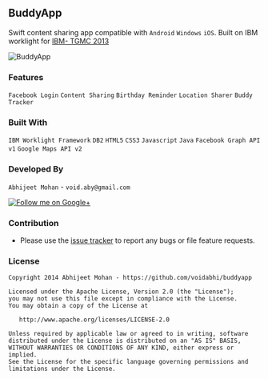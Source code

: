 ## BuddyApp


Swift content sharing app compatible with `Android` `Windows` `iOS`. Built on IBM worklight for [IBM- TGMC 2013](http://www.ibmtgmc.com)

![BuddyApp](http://www.bowmenofstmarys.co.uk/communities/0/004/012/081/350//images/4608940247_495x267.jpg)

### Features

`Facebook Login`
`Content Sharing`
`Birthday Reminder`
`Location Sharer`
`Buddy Tracker`

### Built With

`IBM Worklight Framework`
`DB2`
`HTML5`
`CSS3`
`Javascript`
`Java`
`Facebook Graph API v1`
`Google Maps API v2`

### Developed By

`Abhijeet Mohan` - `void.aby@gmail.com`

<a href="https://plus.google.com/104070882148677917719/about">
  <img alt="Follow me on Google+"
       src="http://data.pkmmte.com/temp/social_google_plus_logo.png" />
</a>

### Contribution

- Please use the [issue tracker](https://github.com/voidabhi/buddyapp/issues) to report any bugs or file feature requests.

### License

```
Copyright 2014 Abhijeet Mohan - https://github.com/voidabhi/buddyapp

Licensed under the Apache License, Version 2.0 (the "License");
you may not use this file except in compliance with the License.
You may obtain a copy of the License at

   http://www.apache.org/licenses/LICENSE-2.0

Unless required by applicable law or agreed to in writing, software
distributed under the License is distributed on an "AS IS" BASIS,
WITHOUT WARRANTIES OR CONDITIONS OF ANY KIND, either express or implied.
See the License for the specific language governing permissions and
limitations under the License.
```
